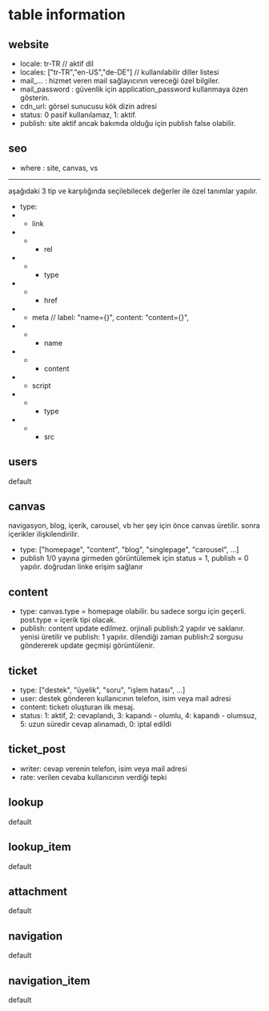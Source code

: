 # table information
## website
  - locale: tr-TR // aktif dil
  - locales: ["tr-TR","en-US","de-DE"] // kullanılabilir diller listesi
  - mail_... : hizmet veren mail sağlayıcının vereceği özel bilgiler.
  - mail_password : güvenlik için application_password kullanmaya özen gösterin.
  - cdn_url: görsel sunucusu kök dizin adresi
  - status: 0 pasif kullanılamaz, 1: aktif.
  - publish: site aktif ancak bakımda olduğu için publish false olabilir.
## seo
  - where : site, canvas, vs
  ---
  aşağıdaki 3 tip ve karşılığında seçilebilecek değerler ile özel tanımlar yapılır.
  - type:
  - - link
  - - - rel
  - - - type
  - - - href
  - - meta // label: "name={}", content: "content={}",
  - - - name
  - - - content
  - - script
  - - - type
  - - - src
## users
  default
## canvas
  navigasyon, blog, içerik, carousel, vb her şey için önce canvas üretilir. sonra içerikler ilişkilendirilir.
  - type: ["homepage", "content", "blog", "singlepage", "carousel", ...]
  - publish 1/0 yayına girmeden görüntülemek için status = 1, publish = 0 yapılır. doğrudan linke erişim sağlanır
## content
  - type: canvas.type = homepage olabilir. bu sadece sorgu için geçerli. post.type = içerik tipi olacak.
  - publish: content update edilmez. orjinali publish:2 yapılır ve saklanır. yenisi üretilir ve publish: 1 yapılır. dilendiği zaman publish:2 sorgusu göndererek update geçmişi görüntülenir.
## ticket
  - type: ["destek", "üyelik", "soru", "işlem hatası", ...]
  - user: destek gönderen kullanıcının telefon, isim veya mail adresi
  - content: ticketı oluşturan ilk mesaj.
  - status: 1: aktif, 2: cevaplandı, 3: kapandı - olumlu, 4: kapandı - olumsuz, 5: uzun süredir cevap alınamadı, 0: iptal edildi
## ticket_post
  - writer: cevap verenin telefon, isim veya mail adresi
  - rate: verilen cevaba kullanıcının verdiği tepki
## lookup
  default
## lookup_item
  default
## attachment
  default
## navigation
  default
## navigation_item
  default
